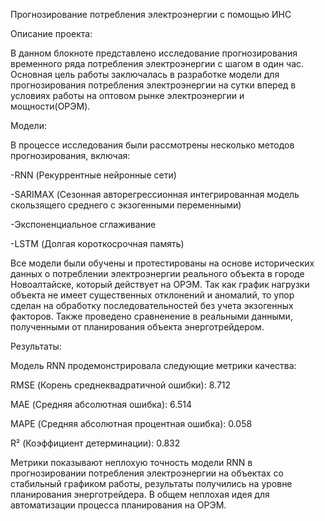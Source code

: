 Прогнозирование потребления электроэнергии с помощью ИНС

Описание проекта:

В данном блокноте представлено исследование прогнозирования временного ряда потребления электроэнергии с шагом в один час. Основная цель работы заключалась в разработке модели для прогнозирования потребления электроэнергии на сутки вперед в условиях работы на оптовом рынке электроэнергии и мощности(ОРЭМ).

Модели:

В процессе исследования были рассмотрены несколько методов прогнозирования, включая:

-RNN (Рекуррентные нейронные сети)

-SARIMAX (Сезонная авторегрессионная интегрированная модель скользящего среднего с экзогенными переменными)

-Экспоненциальное сглаживание

-LSTM (Долгая короткосрочная память)

Все модели были обучены и протестированы на основе исторических данных о потреблении электроэнергии реального объекта в городе Новоалтайске, который действует на ОРЭМ. Так как график нагрузки объекта не имеет существенных отклонений и аномалий, то упор сделан на обработку последовательностей без учета экзогенных факторов.
Также проведено сравненение в реальными данными, полученными от планирования объекта энерготрейдером.

Результаты:

Модель RNN продемонстрировала следующие метрики качества:

RMSE (Корень среднеквадратичной ошибки): 8.712

MAE (Средняя абсолютная ошибка): 6.514

MAPE (Средняя абсолютная процентная ошибка): 0.058

R² (Коэффициент детерминации): 0.832

Метрики показывают неплохую точность модели RNN в прогнозировании потребления электроэнергии на объектах со стабильный графиком работы, результаты получились на уровне планирования энерготрейдера. В общем неплохая идея для автоматизации процесса планирования на ОРЭМ.
